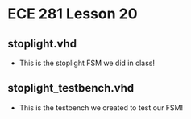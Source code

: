 # ECE 281 Lesson 20
## stoplight.vhd
- This is the stoplight FSM we did in class!

## stoplight_testbench.vhd
- This is the testbench we created to test our FSM!
